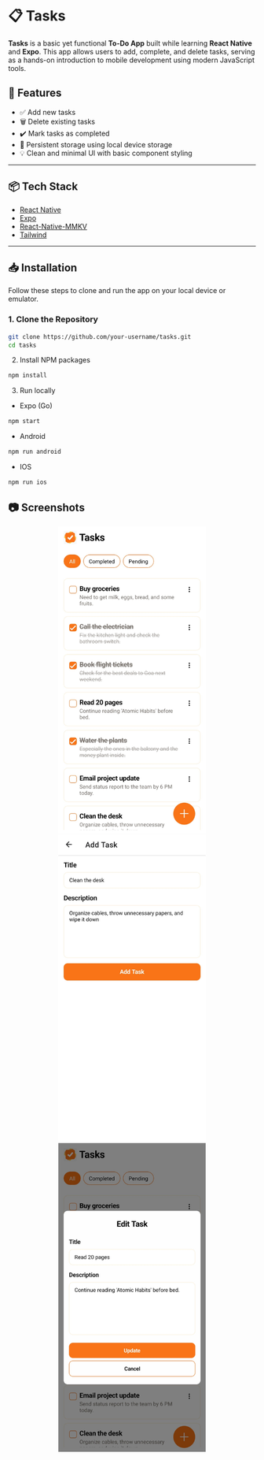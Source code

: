 # 📋 Tasks

**Tasks** is a basic yet functional **To-Do App** built while learning **React Native** and **Expo**. This app allows users to add, complete, and delete tasks, serving as a hands-on introduction to mobile development using modern JavaScript tools.

## 🚀 Features

- ✅ Add new tasks
- 🗑️ Delete existing tasks
- ✔️ Mark tasks as completed
- 💾 Persistent storage using local device storage
- 💡 Clean and minimal UI with basic component styling

---

## 📦 Tech Stack

- [React Native](https://reactnative.dev/)
- [Expo](https://expo.dev/)
- [React-Native-MMKV](https://npmjs.com/package/react-native-mmkv)
- [Tailwind](https://tailwindcss.com)

---

## 📥 Installation

Follow these steps to clone and run the app on your local device or emulator.

### 1. Clone the Repository

```bash
git clone https://github.com/your-username/tasks.git
cd tasks
```

2. Install NPM packages

```bash
npm install
```

3. Run locally

- Expo (Go)

```bash
npm start
```

- Android

```bash
npm run android
```

- IOS

```bash
npm run ios
```

## 📷 Screenshots

<div align="center">
  <img src="./src/assets/images/home-page.jpg" alt="Task List Screenshot" width="300" />
  <img src="./src/assets/images/add-task.jpg" alt="Add Task Screenshot" width="300" />
  <img src="./src/assets/images/edit-task.jpg" alt="Add Task Screenshot" width="300" />
</div>